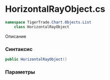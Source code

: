 
# HorizontalRayObject.cs
```csharp
namespace TigerTrade.Chart.Objects.List  
    class HorizontalRayObject
```

Описание

### Синтаксис
```csharp
public HorizontalRayObject()
```

### Параметры

                    
                    